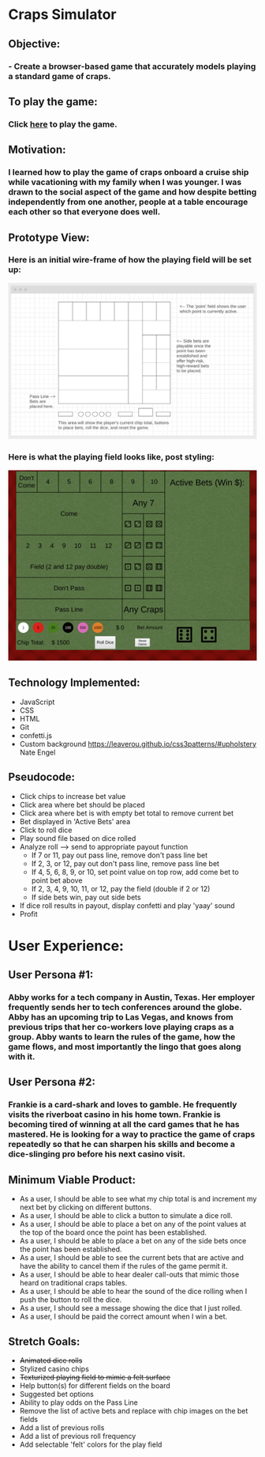 # Craps Simulator
##
## Objective:
### - Create a browser-based game that accurately models playing a standard game of craps.
##
##
##
## To play the game:
### Click [here](http://crappy-craps.surge.sh) to play the game.
##
##
## Motivation:
### I learned how to play the game of craps onboard a cruise ship while vacationing with my family when I was younger.  I was drawn to the social aspect of the game and how despite betting independently from one another, people at a table encourage each other so that everyone does well.
## Prototype View:
### Here is an initial wire-frame of how the playing field will be set up:
![Craps playing field](assets/Wireframe.png)
### Here is what the playing field looks like, post styling:
![Craps playing field current](assets/current.png)
## Technology Implemented:
- JavaScript
- CSS
- HTML
- Git 
- confetti.js
- Custom background https://leaverou.github.io/css3patterns/#upholstery Nate Engel

## Pseudocode:
- Click chips to increase bet value
- Click area where bet should be placed
- Click area where bet is with empty bet total to remove current bet
- Bet displayed in 'Active Bets' area
- Click to roll dice
- Play sound file based on dice rolled
- Analyze roll --> send to appropriate payout function
  - If 7 or 11, pay out pass line, remove don't pass line bet
  - If 2, 3, or 12, pay out don't pass line, remove pass line bet
  - If 4, 5, 6, 8, 9, or 10, set point value on top row, add come bet to point bet above
  - If 2, 3, 4, 9, 10, 11, or 12, pay the field (double if 2 or 12)
  - If side bets win, pay out side bets
- If dice roll results in payout, display confetti and play 'yaay' sound
- Profit


# User Experience:
## User Persona #1:
### Abby works for a tech company in Austin, Texas.  Her employer frequently sends her to tech conferences around the globe.  Abby has an upcoming trip to Las Vegas, and knows from previous trips that her co-workers **love** playing craps as a group.  Abby wants to learn the rules of the game, how the game flows, and most importantly the lingo that goes along with it.  

## User Persona #2:
### Frankie is a card-shark and loves to gamble.  He frequently visits the riverboat casino in his home town.  Frankie is becoming tired of winning at all the card games that he has mastered.  He is looking for a way to practice the game of craps repeatedly so that he can sharpen his skills and become a dice-slinging pro before his next casino visit.

## Minimum Viable Product:
- As a user, I should be able to see what my chip total is and increment my next bet by clicking on different buttons.
- As a user, I should be able to click a button to simulate a dice roll.
- As a user, I should be able to place a bet on any of the point values at the top of the board once the point has been established.
- As a user, I should be able to place a bet on any of the side bets once the point has been established.
- As a user, I should be able to see the current bets that are active and have the ability to cancel them if the rules of the game permit it.
- As a user, I should be able to hear dealer call-outs that mimic those heard on traditional craps tables.
- As a user, I should be able to hear the sound of the dice rolling when I push the button to roll the dice.
- As a user, I should see a message showing the dice that I just rolled.
- As a user, I should be paid the correct amount when I win a bet.

## Stretch Goals:
- ~~Animated dice rolls~~
- Stylized casino chips
- ~~Texturized playing field to mimic a felt surface~~
- Help button(s) for different fields on the board
- Suggested bet options
- Ability to play odds on the Pass Line
- Remove the list of active bets and replace with chip images on the bet fields
- Add a list of previous rolls
- Add a list of previous roll frequency
- Add selectable 'felt' colors for the play field

